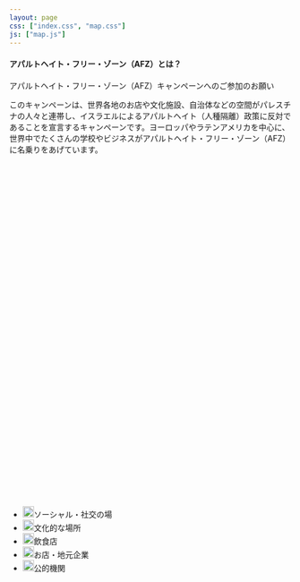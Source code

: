 ```yaml
---
layout: page
css: ["index.css", "map.css"]
js: ["map.js"]
---
```

<script src="//openlayers.org/api/2.13.1/OpenLayers.js"></script>
<script>window.OpenLayers || document.write('<script src="{{site.baseurl}}/assets/js/OpenLayers.js">\x3C/script>')</script>

<div class="row">

<h4>アパルトヘイト・フリー・ゾーン（AFZ）とは？</h4>
アパルトヘイト・フリー・ゾーン（AFZ）キャンペーンへのご参加のお願い

このキャンペーンは、世界各地のお店や文化施設、自治体などの空間がパレスチナの人々と連帯し、イスラエルによるアパルトヘイト（人種隔離）政策に反対であることを宣言するキャンペーンです。ヨーロッパやラテンアメリカを中心に、世界中でたくさんの学校やビジネスがアパルトヘイト・フリー・ゾーン（AFZ）に名乗りをあげています。

</div>

<div id="afz" style="height: 600px;"></div>

<ul id="legend">
  <li><img src="{{site.baseurl}}/assets/icons/social.png" height=20 width=20><span>ソーシャル・社交の場</span></li>
  <li><img src="{{site.baseurl}}/assets/icons/cultural.png" height=20 width=20><span>文化的な場所</span></li>
  <li><img src="{{site.baseurl}}/assets/icons/cafe.png" height=20 width=20><span>飲食店</span></li>
  <li><img src="{{site.baseurl}}/assets/icons/shop.png" height=20 width=20><span>お店・地元企業</span></li>
  <li><img src="{{site.baseurl}}/assets/icons/place.png" height=20 width=20><span>公的機関</span></li>
</ul>
